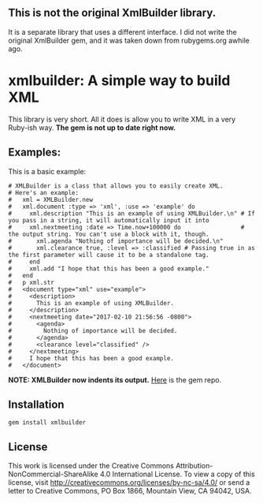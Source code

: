 ## This is not the original XmlBuilder library.
It is a separate library that uses a different interface. I did not write the original XmlBuilder gem, and it was taken down from rubygems.org awhile ago.


# xmlbuilder: A simple way to build XML
This library is very short. All it does is allow you to write XML in a very Ruby-ish way. **The gem is not up to date right now.**

## Examples:
This is a basic example:
```
# XMLBuilder is a class that allows you to easily create XML.
# Here's an example:
#   xml = XMLBuilder.new
#   xml.document :type => 'xml', :use => 'example' do
#     xml.description "This is an example of using XMLBuilder.\n" # If you pass in a string, it will automatically input it into
#     xml.nextmeeting :date => Time.now+100000 do                 # the output string. You can't use a block with it, though.
#       xml.agenda "Nothing of importance will be decided.\n"
#       xml.clearance true, :level => :classified # Passing true in as the first parameter will cause it to be a standalone tag.
#     end
#     xml.add "I hope that this has been a good example."
#   end
#   p xml.str
#   <document type="xml" use="example">
#     <description>
#       This is an example of using XMLBuilder.
#     </description>
#     <nextmeeting date="2017-02-10 21:56:56 -0800">
#       <agenda>
#         Nothing of importance will be decided.
#       </agenda>
#       <clearance level="classified" />
#     </nextmeeting>
#     I hope that this has been a good example.
#   </document>
```
**NOTE: XMLBuilder now indents its output.**
[Here](https://rubygems.org/gems/xmlbuilder) is the gem repo.

## Installation
`gem install xmlbuilder`

## License
This work is licensed under the Creative Commons Attribution-NonCommercial-ShareAlike 4.0 International License. To view a copy of this license, visit http://creativecommons.org/licenses/by-nc-sa/4.0/ or send a letter to Creative Commons, PO Box 1866, Mountain View, CA 94042, USA.
